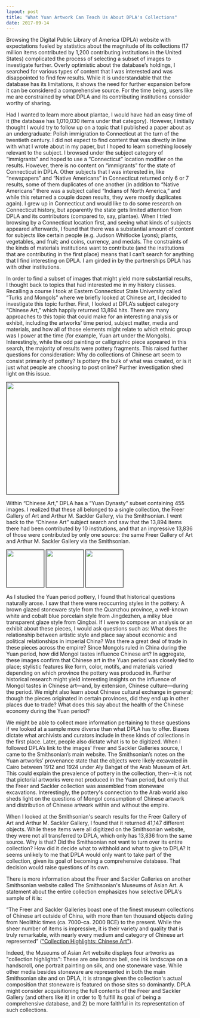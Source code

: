 ```yaml
---
layout: post
title: "What Yuan Artwork Can Teach Us About DPLA's Collections"
date: 2017-09-14
---
```

Browsing the Digital Public Library of America (DPLA) website with expectations fueled by statistics about the magnitude of its collections (17 million items contributed by 1,200 contributing institutions in the United States) complicated the process of selecting a subset of images to investigate further. Overly optimistic about the database’s holdings, I searched for various types of content that I was interested and was disappointed to find few results. While it is understandable that the database has its limitations, it shows the need for further expansion before it can be considered a comprehensive source. For the time being, users like me are constrained by what DPLA and its contributing institutions consider worthy of sharing.


Had I wanted to learn more about plantae, I would have had an easy time of it (the database has 1,010,030 items under that category). However, I initially thought I would try to follow up on a topic that I published a paper about as an undergraduate: Polish immigration to Connecticut at the turn of the twentieth century. I did not expect to find content that was directly in line with what I wrote about in my paper, but I hoped to learn something loosely relevant to the subject. I browsed under the subject category of “immigrants” and hoped to use a “Connecticut” location modifier on the results. However, there is no content on “immigrants” for the state of Connecticut in DPLA. Other subjects that I was interested in, like “newspapers” and “Native Americans” in Connecticut returned only 6 or 7 results, some of them duplicates of one another (in addition to “Native Americans” there was a subject called “Indians of North America,” and while this returned a couple dozen results, they were mostly duplicates again). I grew up in Connecticut and would like to do some research on Connecticut history, but apparently the state gets limited attention from DPLA and its contributors (compared to, say, plantae). When I tried browsing by a Connecticut location first, and seeing what kinds of subjects appeared afterwards, I found that there was a substantial amount of content for subjects like certain people (e.g. Judson Whitlocke Lyons); plants, vegetables, and fruit; and coins, currency, and medals. The constraints of the kinds of materials institutions want to contribute (and the institutions that are contributing in the first place) means that I can’t search for anything that I find interesting on DPLA. I am girded in by the partnerships DPLA has with other institutions.


In order to find a subset of images that might yield more substantial results, I thought back to topics that had interested me in my history classes. Recalling a course I took at Eastern Connecticut State University called “Turks and Mongols” where we briefly looked at Chinese art, I decided to investigate this topic further. First, I looked at DPLA’s subject category “Chinese Art,” which happily returned 13,894 hits. There are many approaches to this topic that could make for an interesting analysis or exhibit, including the artworks’ time period, subject matter, media and materials, and how all of those elements might relate to which ethnic group was I power at the time (for example, Yuan art under the Mongols). Interestingly, while the odd painting or calligraphic piece appeared in this search, the majority of results were pottery fragments. This raised further questions for consideration: Why do collections of Chinese art seem to consist primarily of pottery? Is pottery the bulk of what was created, or is it just what people are choosing to post online? Further investigation shed light on this issue.


<img src="https://image.ibb.co/hcD5M5/img01.png" width="300px" border="1px">


Within “Chinese Art,” DPLA has a “Yuan Dynasty” subset containing 455 images. I realized that these all belonged to a single collection, the Freer Gallery of Art and Arthur M. Sackler Gallery, via the Smithsonian. I went back to the “Chinese Art” subject search and saw that the 13,894 items there had been contributed by 10 institutions, and that an impressive 13,836 of those were contributed by only one source: the same Freer Gallery of Art and Arthur M. Sackler Gallery via the Smithsonian.


<a href="http://collections.si.edu/search/results.htm?q=record_ID%3Afsg_RLS1997.48.1322&repo=DPLA"><img src="https://image.ibb.co/dzqug5/img02.png" width="100px" height="100px" border="1px"></a> 
<a href="http://collections.si.edu/search/results.htm?q=record_ID%3Afsg_RLS1997.48.1334&repo=DPLA"><img src="https://image.ibb.co/jQRjg5/FS_7834_27.jpg" width="100px" height="100px" border="1px"></a>
<a href="http://collections.si.edu/search/results.htm?q=record_ID%3Afsg_FSC-P-34&repo=DPLA"><img src="https://image.ibb.co/fhL5ok/FS_fsc_p_34v1.jpg" width="100px" height="100px" border="1px"></a>


As I studied the Yuan period pottery, I found that historical questions naturally arose. I saw that there were reoccurring styles in the pottery: A brown glazed stoneware style from the Quanzhou province, a well-known white and cobalt blue porcelain style from Jingdezhen, a milky blue transparent glaze style from Qingbai. If I were to compose an analysis or an exhibit about these pieces, I would ask questions such as: What does the relationship between artistic style and place say about economic and political relationships in imperial China? Was there a great deal of trade in these pieces across the empire? Since Mongols ruled in China during the Yuan period, how did Mongol tastes influence Chinese art? In aggregate, these images confirm that Chinese art in the Yuan period was closely tied to place; stylistic features like form, color, motifs, and materials varied depending on which province the pottery was produced in. Further historical research might yield interesting insights on the influence of Mongol tastes in Chinese art—and, by extension, Chinese culture—during the period. We might also learn about Chinese cultural exchange in general; though the pieces originated in certain provinces, did they end up in other places due to trade? What does this say about the health of the Chinese economy during the Yuan period?


We might be able to collect more information pertaining to these questions if we looked at a sample more diverse than what DPLA has to offer. Biases dictate what archivists and curators include in these kinds of collections in the first place. Later, people also dictate what is to be digitized. When I followed DPLA’s link to the images’ Freer and Sackler Galleries source, I came to the Smithsonian’s main website. The Smithsonian’s notes on the Yuan artworks’ provenance state that the objects were likely excavated in Cairo between 1912 and 1924 under Aly Bahgat of the Arab Museum of Art. This could explain the prevalence of pottery in the collection, then--it is not that pictorial artworks were not produced in the Yuan period, but only that the Freer and Sackler collection was assembled from stoneware excavations. Interestingly, the pottery's connection to the Arab world also sheds light on the questions of Mongol consumption of Chinese artwork and distribution of Chinese artwork within and without the empire.


When I looked at the Smithsonian's search results for the Freer Gallery of Art and Arthur M. Sackler Gallery, I found that it returned 41,147 different objects. While these items were all digitized on the Smithsonian website, they were not all transferred to DPLA, which only has 13,836 from the same source. Why is that? Did the Smithsonian not want to turn over its entire collection? How did it decide what to withhold and what to give to DPLA? It seems unlikely to me that DPLA would only want to take part of the collection, given its goal of becoming a comprehensive database. That decision would raise questions of its own. 


There is more information about the Freer and Sackler Galleries on another Smithsonian website called The Smithsonian's Museums of Asian Art. A statement about the entire collection emphasizes how selective DPLA's sample of it is:

  
“The Freer and Sackler Galleries boast one of the finest museum collections of Chinese art outside of China, with more than ten thousand objects dating from Neolithic times (ca. 7000–ca. 2000 BCE) to the present. While the sheer number of items is impressive, it is their variety and quality that is truly remarkable, with nearly every medium and category of Chinese art represented” (<a href="http://www.asia.si.edu/collections/chinese.asp">"Collection Highlights: Chinese Art"</a>).

  
Indeed, the Museums of Asian Art website displays four artworks as "collection highlights": These are one bronze bell, one ink landscape on a handscroll, one portrait painting on silk, and one stoneware vase. While other media besides stoneware are represented in both the main Smithsonian site and on DPLA, it is strange given the collection's actual composition that stoneware is featured on those sites so dominantly. DPLA might consider acquisitioning the full contents of the Freer and Sackler Gallery (and others like it) in order to 1) fulfill its goal of being a comprehensive database, and 2) be more faithful in its representation of such collections.
